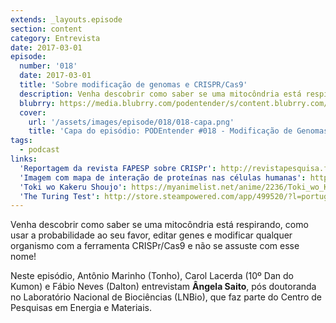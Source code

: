 ```yaml
---
extends: _layouts.episode
section: content
category: Entrevista
date: 2017-03-01
episode:
  number: '018'
  date: 2017-03-01
  title: 'Sobre modificação de genomas e CRISPR/Cas9'
  description: Venha descobrir como saber se uma mitocôndria está respirando, como usar a probabilidade ao seu favor, editar genes e modificar qualquer organismo com a ferramenta CRISPr/Cas9 e não se assuste com esse nome!
  blubrry: https://media.blubrry.com/podentender/s/content.blubrry.com/podentender/PODEntender_018_CRISPR_e_modificacao_de_genomas.mp3
  cover:
    url: '/assets/images/episode/018/018-capa.png'
    title: 'Capa do episódio: PODEntender #018 - Modificação de Genomas CRISPR/Cas9 com Angela Saito do Laboratório Nacional de Biociências'
tags:
  - podcast
links:
  'Reportagem da revista FAPESP sobre CRISPr': http://revistapesquisa.fapesp.br/2016/02/19/uma-ferramenta-para-editar-o-dna/
  'Imagem com mapa de interação de proteínas nas células humanas': https://upload.wikimedia.org/wikipedia/commons/thumb/0/03/Human_interactome.jpg/400px-Human_interactome.jpg
  'Toki wo Kakeru Shoujo': https://myanimelist.net/anime/2236/Toki_wo_Kakeru_Shoujo
  'The Turing Test': http://store.steampowered.com/app/499520/?l=portuguese
---
```


Venha descobrir como saber se uma mitocôndria está respirando, como usar a probabilidade ao seu favor,
editar genes e modificar qualquer organismo com a ferramenta CRISPr/Cas9 e não se assuste com esse nome!

Neste episódio, Antônio Marinho (Tonho), Carol Lacerda (10º Dan do Kumon) e Fábio Neves (Dalton)
entrevistam **Ângela Saito**, pós doutoranda no Laboratório Nacional de Biociências (LNBio), que faz parte do
Centro de Pesquisas em Energia e Materiais.
